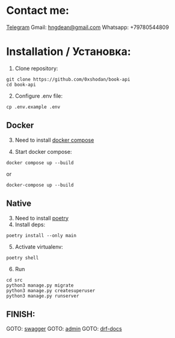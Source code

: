 # Contact me:

[Telegram](https://t.me/cvvworldw1de)
Gmail: hngdean@gmail.com
Whatsapp: +79780544809

# Installation / Установка:

1. Clone repository:

```
git clone https://github.com/0xshodan/book-api
cd book-api
```

2. Configure .env file:

```
cp .env.example .env
```

## Docker

3. Need to install [docker compose](https://docs.docker.com/compose/)

4. Start docker compose:

```
docker compose up --build
```

or

```
docker-compose up --build
```

## Native

3. Need to install [poetry](https://python-poetry.org/docs/)
4. Install deps:

```
poetry install --only main
```

5. Activate virtualenv:

```
poetry shell
```

6. Run

```
cd src
python3 manage.py migrate
python3 manage.py createsuperuser
python3 manage.py runserver
```

## FINISH:

GOTO: [swagger](http://localhost:8000/swagger/)
GOTO: [admin](http://localhost:8000/admin/)
GOTO: [drf-docs](http://localhost:8000/api/)

